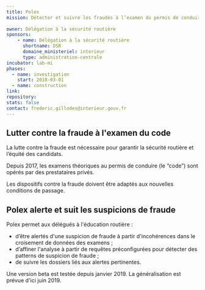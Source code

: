 ```yaml
---
title: Polex
mission: Détecter et suivre les fraudes à l’examen du permis de conduire
 
owner: Délégation à la sécurité routière
sponsors: 
    - name: Délégation à la sécurité routière
      shortname: DSR
      domaine_ministeriel: interieur
      type: administration-centrale
incubator: lab-mi
phases:
  - name: investigation
    start: 2018-03-01
  - name: construction
link:
repository: 
stats: false
contact: frederic.gillodes@interieur.gouv.fr
---
```


## Lutter contre la fraude à l'examen du code

La lutte contre la fraude est nécessaire pour garantir la sécurité routière et l’équité des candidats.
 
Depuis 2017, les examens théoriques au permis de conduire (le “code”) sont opérés par des prestataires privés. 

Les dispositifs contre la fraude doivent être adaptés aux nouvelles conditions de passage.

## Polex alerte et suit les suspicions de fraude

Polex permet aux délégués à l'éducation routière : 

- d’être alertés d'une suspicion de fraude à partir d'incohérences dans le croisement de données des examens ;
- d’affiner l'analyse à partir de requêtes préconfigurées pour détecter des patterns de suspicion de fraude ;
- de suivre les dossiers liés aux alertes pertinentes.

Une version beta est testée depuis janvier 2019. La généralisation est prévue d'ici juin 2019.

